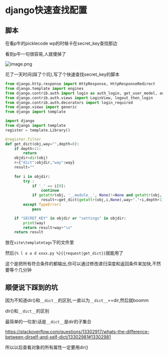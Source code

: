 # django快速查找配置



## 脚本



在看p牛的picklecode wp的时候卡在secret_key查找那边

看到p牛一句很容易,人就傻掉了

![image.png](https://i.loli.net/2019/12/21/8mnp5l7ODuPkBQo.png)

花了一天时间(踩了个坑),写了个快速查找secret_key的脚本



```python
from django.http.response import HttpResponse, HttpResponseRedirect
from django.template import engines
from django.contrib.auth import login as auth_login, get_user_model, authenticate
from django.contrib.auth.views import LoginView, logout_then_login
from django.contrib.auth.decorators import login_required
from django.views import generic
from django import template

import django
from django import template
register = template.Library()

@register.filter
def get_dict(obj,way="",depth=0):
    if depth>11:
        return 
    objdir=dir(obj)
    r={"dict":objdir,"way":way}
    result=""
    
    for i in objdir:            
        try :
            if '_' == i[0]:
                continue
            if getattr(obj, '__module__', None)!=None and getattr(obj, '__module__', None).split('.')[0] == django.__name__:
                result+=get_dict(getattr(obj,i,None),way+"."+i,depth+1) 
        except TypeError:
            pass

    if "SECRET_KEY" in objdir or "settings" in objdir:
        print(way)
        return result+way+"\n"
    return result
```



放在`site\templatetags`下的文件里

然后`{% l o a d xxxx.py %}{{request|get_dict}}`就能用了

这个是把所有符合条件的都输出,你可以通过修改递归深度和返回条件来加快,不然要等个几分钟



## 顺便说下踩到的坑



因为不知道dir()和`__dict__`的区别,一直以为`__dict__`==dir,然后就boomm

dir()和`__dict__`的区别

最简单的一句发\话是`__dict__`是dir的子集合



 https://stackoverflow.com/questions/13302917/whats-the-difference-between-dirself-and-self-dict/13302981#13302981 



所以以后查看对象的所有属性一定要用dir()